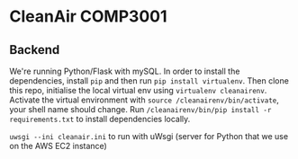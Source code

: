 # CleanAir COMP3001

## Backend
We're running Python/Flask with mySQL.
In order to install the dependencies, install `pip` and then run `pip install virtualenv`.
Then clone this repo, initialise the local virtual env using `virtualenv cleanairenv`.
Activate the virtual environment with `source /cleanairenv/bin/activate`, your shell name should change.
Run `/cleanairenv/bin/pip install -r requirements.txt` to install dependencies locally.

`uwsgi --ini cleanair.ini` to run with uWsgi (server for Python that we use on the AWS EC2 instance)
